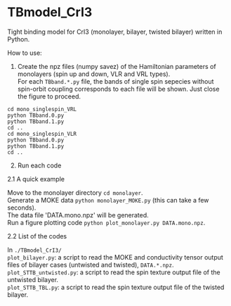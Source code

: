 # TBmodel_CrI3
Tight binding model for CrI3 (monolayer, bilayer, twisted bilayer) written in Python.

How to use:
1. Create the npz files (numpy savez) of the Hamiltonian parameters of monolayers 
 (spin up and down, VLR and VRL types).  
 For each `TBband.*.py` file, the bands of single spin sepecies without spin-orbit coupling
 corresponds to each file will be shown. Just close the figure to proceed.  

```
cd mono_singlespin_VRL
python TBband.0.py 
python TBband.1.py
cd ..
cd mono_singlespin_VLR
python TBband.0.py 
python TBband.1.py
cd ..
```

2. Run each code

  2.1 A quick example
  
 Move to the monolayer directory `cd monolayer`.  
 Generate a MOKE data `python monolayer_MOKE.py` (this can take a few seconds).  
 The data file 'DATA.mono.npz' will be generated.  
 Run a figure plotting code `python plot_monolayer.py DATA.mono.npz`.  

  2.2 List of the codes
  
In `./TBmodel_CrI3/`  
`plot_bilayer.py`: a script to read the MOKE and conductivity tensor output files of bilayer cases (untwisted and twisted), `DATA.*.npz`.  
`plot_STTB_untwisted.py`: a script to read the spin texture output file of the untwisted bilayer.  
`plot_STTB_TBL.py`: a script to read the spin texture output file of the twisted bilayer.  

  
  
